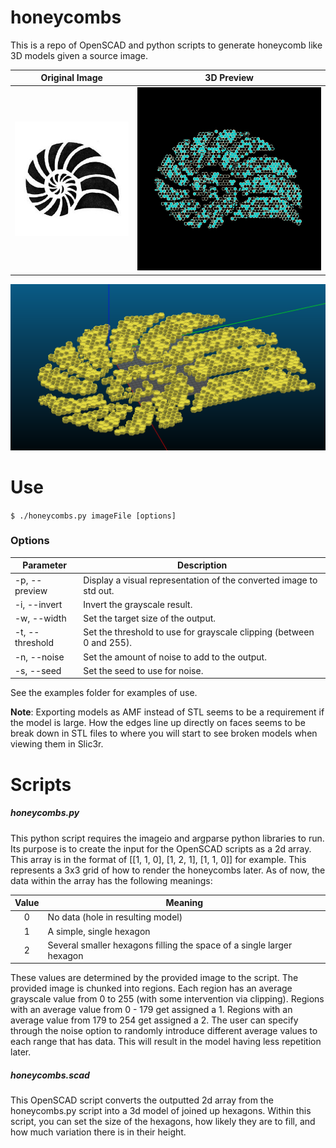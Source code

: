 # honeycombs
This is a repo of OpenSCAD and python scripts to generate honeycomb like 3D models given a source image.

|Original Image|3D Preview|
|---|---|
|![Original Image](examples/shell/shell.jpg)|![3D Preview](examples/shell/generated.png)|

![Original Image](references/shellReference2.png)

# Use
`$ ./honeycombs.py imageFile [options]`

### Options
|Parameter|Description|
|---|---|
|-p, --preview|Display a visual representation of the converted image to std out.|
|-i, --invert|Invert the grayscale result.|
|-w, --width|Set the target size of the output.|
|-t, --threshold|Set the threshold to use for grayscale clipping (between 0 and 255).|
|-n, --noise|Set the amount of noise to add to the output.|
|-s, --seed|Set the seed to use for noise.|

See the examples folder for examples of use.

**Note**: Exporting models as AMF instead of STL seems to be a requirement if the model is large. How the edges line up directly on faces seems to be break down in STL files to where you will start to see broken models when viewing them in Slic3r.

# Scripts
##### honeycombs.py
This python script requires the imageio and argparse python libraries to run. Its purpose is to create the input for the OpenSCAD scripts as a 2d array. This array is in the format of [[1, 1, 0], [1, 2, 1], [1, 1, 0]] for example. This represents a 3x3 grid of how to render the honeycombs later.
As of now, the data within the array has the following meanings:

|Value|Meaning|
|:---:|---|
|0|No data (hole in resulting model)|
|1|A simple, single hexagon|
|2|Several smaller hexagons filling the space of a single larger hexagon|

These values are determined by the provided image to the script. The provided image is chunked into regions. Each region has an average grayscale value from 0 to 255 (with some intervention via clipping). Regions with an average value from 0 - 179 get assigned a 1. Regions with an average value from 179 to 254 get assigned a 2. The user can specify through the noise option to randomly introduce different average values to each range that has data. This will result in the model having less repetition later.

##### honeycombs.scad
This OpenSCAD script converts the outputted 2d array from the honeycombs.py script into a 3d model of joined up hexagons. Within this script, you can set the size of the hexagons, how likely they are to fill, and how much variation there is in their height.